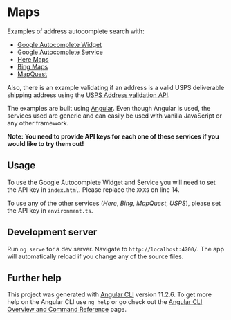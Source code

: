 # Maps

Examples of address autocomplete search with:
 - [Google Autocomplete Widget](https://developers.google.com/maps/documentation/javascript/places-autocomplete#add-autocomplete)
 - [Google Autocomplete Service](https://developers.google.com/maps/documentation/javascript/places-autocomplete#place_autocomplete_service)
 - [Here Maps](https://developer.here.com/documentation/maps/3.1.24.0/dev_guide/topics/geocoding.html)
 - [Bing Maps](https://docs.microsoft.com/en-us/bingmaps/rest-services/autosuggest)
 - [MapQuest](https://developer.mapquest.com/documentation/searchahead-api/)

Also, there is an example validating if an address is a valid USPS deliverable shipping address using the [USPS Address validation API](https://www.usps.com/business/web-tools-apis/address-information-api.htm#_Toc39492052). 

The examples are built using [Angular](https://angular.io/). Even though Angular is used, the services used
are generic and can easily be used with vanilla JavaScript or any other framework.

**Note: You need to provide API keys for each one of these services if you would like to try them out!** 

## Usage

To use the Google Autocomplete Widget and Service you will need to set the API key in `index.html`. Please replace the `XXX`s on line 14.

To use any of the other services (*Here*, *Bing*, *MapQuest*, *USPS*), please set the API key in `environment.ts`.

## Development server

Run `ng serve` for a dev server. Navigate to `http://localhost:4200/`. The app will automatically reload if you change any of the source files.

## Further help

This project was generated with [Angular CLI](https://github.com/angular/angular-cli) version 11.2.6.
To get more help on the Angular CLI use `ng help` or go check out the [Angular CLI Overview and Command Reference](https://angular.io/cli) page.
